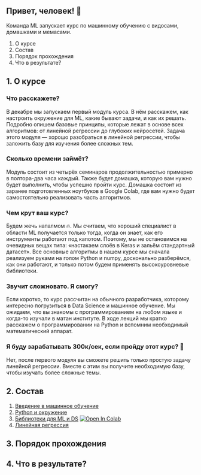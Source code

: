 ## Привет, человек! 🤖

Команда ML запускает курс по машинному обучению с видосами, домашками и
мемаcами.

1. О курсе
2. Состав
3. Порядок прохождения
4. Что в результате?

## 1. О курсе

### Что расскажете?
В декабре мы запускаем первый модуль курса. В нём расскажем, как настроить
окружение для ML, какие бывают задачи, и как их решать. Подробно опишем базовые
принципы, которые лежат в основе всех алгоритмов: от линейной регрессии до
глубоких нейросетей. Задача этого модуля — хорошо разобраться в линейной
регрессии, чтобы заложить базу для изучения более сложных тем.

### Сколько времени займёт?

Модуль состоит из четырёх семинаров продолжительностью примерно в полтора-два
часа каждый. Также будет домашка, которую вам нужно будет выполнить, чтобы успешно пройти
курс. Домашка состоит из заранее подготовленных ноутбуков в Google Colab, где вам
нужно будет самостоятельно реализовать часть алгоритмов.

### Чем крут ваш курс?

Будем жечь напалмом 🔥. Мы считаем, что хороший специалист в области ML
получается только тогда, когда он знает, как его инструменты работают под капотом.
Поэтому, мы не остановимся на очевидных вещах типа: «настакаем слоёв в Keras и
зальём стандартный датасет». Все основные алгоритмы в нашем курсе мы сначала
реализуем руками на голом Python и numpy, досконально разберёмся, как они
работают, и только потом будем применять высокоуровневые библиотеки.

### Звучит сложновато. Я смогу?

Если коротко, то курс рассчитан на обычного разработчика, которому интересно
погрузиться в Data Science и машинное обучение.
Мы ожидаем, что вы знакомы с программированием на любом языке и когда-то
изучали в матан институте. В ходе лекций мы кратко расскажем о программировании
на Python и вспомним необходимый математический аппарат.

### Я буду зарабатывать 300к/сек, если пройду этот курс? 💸

Нет, после первого модуля вы сможете решить только простую задачу линейной
регрессии. Вместе с этим вы получите необходимую базу, чтобы изучать более
сложные темы.

## 2. Состав

1. [Введение в машинное обучение](https://docs.google.com/presentation/d/1YWKiDTNDOX4lxNjyxqV1brSXZOzV-LqRiSsqxCZeRfE/edit?usp=sharing)
2. [Python и окружение](https://github.com/mts-machines-learn/ml-course-dec2019)
3. [Библиотеки для ML и DS](./3.%20%D0%9E%D1%81%D0%BD%D0%BE%D0%B2%D0%BD%D1%8B%D0%B5%20%D0%B1%D0%B8%D0%B1%D0%BB%D0%B8%D0%BE%D1%82%D0%B5%D0%BA%D0%B8/Lesson_3.ipynb) [![Open In Colab](https://colab.research.google.com/assets/colab-badge.svg)](https://colab.research.google.com/github/mts-machines-learn/ml-course-dec2019/blob/dev/3.%20%D0%9E%D1%81%D0%BD%D0%BE%D0%B2%D0%BD%D1%8B%D0%B5%20%D0%B1%D0%B8%D0%B1%D0%BB%D0%B8%D0%BE%D1%82%D0%B5%D0%BA%D0%B8/Lesson_3.ipynb)
4. [Линейная регрессия](https://github.com/mts-machines-learn/ml-course-dec2019)

## 3. Порядок прохождения

## 4. Что в результате?





